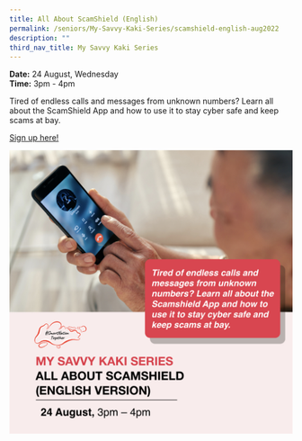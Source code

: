 ```yaml
---
title: All About ScamShield (English)
permalink: /seniors/My-Savvy-Kaki-Series/scamshield-english-aug2022
description: ""
third_nav_title: My Savvy Kaki Series
---
```

**Date:** 24 August, Wednesday
<br> **Time:** 3pm - 4pm

Tired of endless calls and messages from unknown numbers? Learn all about the ScamShield App and how to use it to stay cyber safe and keep scams at bay. 

[Sign up here!](https://go.gov.sg/seniors-scamshieldchi-aug24)

![free webinars on scamshield for seniors](/images/Aug%202022/Seniors_24%20Aug.jpeg)